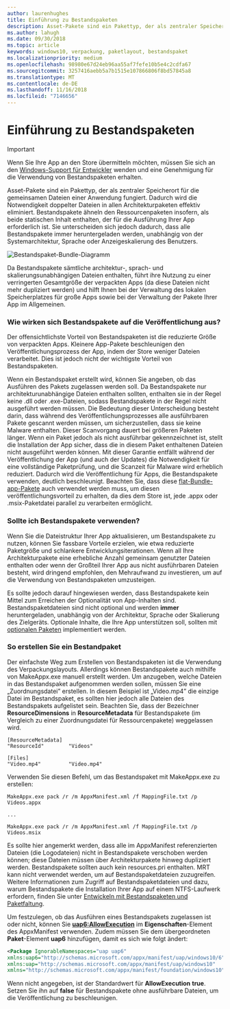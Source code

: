 ```yaml
---
author: laurenhughes
title: Einführung zu Bestandspaketen
description: Asset-Pakete sind ein Pakettyp, der als zentraler Speicherort für die gemeinsamen Dateien einer Anwendung fungiert. Dadurch wird die Notwendigkeit doppelter Dateien in allen Architekturpaketen effektiv eliminiert.
ms.author: lahugh
ms.date: 09/30/2018
ms.topic: article
keywords: windows10, verpackung, paketlayout, bestandspaket
ms.localizationpriority: medium
ms.openlocfilehash: 98980e67d24eb96aa55af7fefe10b5e4c2cdfa67
ms.sourcegitcommit: 3257416aebb5a7b1515e107866806f8bd57845a8
ms.translationtype: MT
ms.contentlocale: de-DE
ms.lasthandoff: 11/16/2018
ms.locfileid: "7146656"
---
```

# <a name="introduction-to-asset-packages"></a>Einführung zu Bestandspaketen

> [!IMPORTANT]
> Wenn Sie Ihre App an den Store übermitteln möchten, müssen Sie sich an den [Windows-Support für Entwickler](https://developer.microsoft.com/windows/support) wenden und eine Genehmigung für die Verwendung von Bestandspaketen erhalten.

Asset-Pakete sind ein Pakettyp, der als zentraler Speicherort für die gemeinsamen Dateien einer Anwendung fungiert. Dadurch wird die Notwendigkeit doppelter Dateien in allen Architekturpaketen effektiv eliminiert. Bestandspakete ähneln den Ressourcenpaketen insofern, als beide statischen Inhalt enthalten, der für die Ausführung Ihrer App erforderlich ist. Sie unterscheiden sich jedoch dadurch, dass alle Bestandspakete immer heruntergeladen werden, unabhängig von der Systemarchitektur, Sprache oder Anzeigeskalierung des Benutzers.

![Bestandspaket-Bundle-Diagramm](images/primary-bundle.png)

Da Bestandspakete sämtliche architektur-, sprach- und skalierungsunabhängigen Dateien enthalten, führt ihre Nutzung zu einer verringerten Gesamtgröße der verpackten Apps (da diese Dateien nicht mehr dupliziert werden) und hilft Ihnen bei der Verwaltung des lokalen Speicherplatzes für große Apps sowie bei der Verwaltung der Pakete Ihrer App im Allgemeinen. 

### <a name="how-do-asset-packages-affect-publishing"></a>Wie wirken sich Bestandspakete auf die Veröffentlichung aus?
Der offensichtlichste Vorteil von Bestandspaketen ist die reduzierte Größe von verpackten Apps. Kleinere App-Pakete beschleunigen den Veröffentlichungsprozess der App, indem der Store weniger Dateien verarbeitet. Dies ist jedoch nicht der wichtigste Vorteil von Bestandspaketen.

Wenn ein Bestandspaket erstellt wird, können Sie angeben, ob das Ausführen des Pakets zugelassen werden soll. Da Bestandspakete nur architekturunabhängige Dateien enthalten sollten, enthalten sie in der Regel keine .dll oder .exe-Dateien, sodass Bestandspakete in der Regel nicht ausgeführt werden müssen. Die Bedeutung dieser Unterscheidung besteht darin, dass während des Veröffentlichungsprozesses alle ausführbaren Pakete gescannt werden müssen, um sicherzustellen, dass sie keine Malware enthalten. Dieser Scanvorgang dauert bei größeren Paketen länger. Wenn ein Paket jedoch als nicht ausführbar gekennzeichnet ist, stellt die Installation der App sicher, dass die in diesem Paket enthaltenen Dateien nicht ausgeführt werden können. Mit dieser Garantie entfällt während der Veröffentlichung der App (und auch der Updates) die Notwendigkeit für eine vollständige Paketprüfung, und die Scanzeit für Malware wird erheblich reduziert. Dadurch wird die Veröffentlichung für Apps, die Bestandspakete verwenden, deutlich beschleunigt. Beachten Sie, dass diese [flat-Bundle-app-Pakete](flat-bundles.md) auch verwendet werden muss, um diesen veröffentlichungsvorteil zu erhalten, da dies dem Store ist, jede .appx oder .msix-Paketdatei parallel zu verarbeiten ermöglicht. 


### <a name="should-i-use-asset-packages"></a>Sollte ich Bestandspakete verwenden?
Wenn Sie die Dateistruktur Ihrer App aktualisieren, um Bestandspakete zu nutzen, können Sie fassbare Vorteile erzielen, wie etwa reduzierte Paketgröße und schlankere Entwicklungsiterationen. Wenn all Ihre Architekturpakete eine erhebliche Anzahl gemeinsam genutzter Dateien enthalten oder wenn der Großteil Ihrer App aus nicht ausführbaren Dateien besteht, wird dringend empfohlen, den Mehraufwand zu investieren, um auf die Verwendung von Bestandspaketen umzusteigen.

Es sollte jedoch darauf hingewiesen werden, dass Bestandspakete kein Mittel zum Erreichen der Optionalität von App-Inhalten sind. Bestandspaketdateien sind nicht optional und werden **immer** heruntergeladen, unabhängig von der Architektur, Sprache oder Skalierung des Zielgeräts. Optionale Inhalte, die Ihre App unterstützen soll, sollten mit [optionalen Paketen](optional-packages.md) implementiert werden. 


### <a name="how-to-create-an-asset-package"></a>So erstellen Sie ein Bestandpaket
Der einfachste Weg zum Erstellen von Bestandspaketen ist die Verwendung des Verpackungslayouts. Allerdings können Bestandspakete auch mithilfe von MakeAppx.exe manuell erstellt werden. Um anzugeben, welche Dateien in das Bestandspaket aufgenommen werden sollen, müssen Sie eine „Zuordnungsdatei” erstellen. In diesem Beispiel ist „Video.mp4” die einzige Datei im Bestandspaket, es sollten hier jedoch alle Dateien des Bestandspakets aufgelistet sein. Beachten Sie, dass der Bezeichner **ResourceDimensions** in **ResourceMetadata** für Bestandspakete (im Vergleich zu einer Zuordnungsdatei für Ressourcenpakete) weggelassen wird.

```example 
[ResourceMetadata]
"ResourceId"        "Videos"

[Files]
"Video.mp4"         "Video.mp4"
```

Verwenden Sie diesen Befehl, um das Bestandspaket mit MakeAppx.exe zu erstellen: 

```syntax 
MakeAppx.exe pack /r /m AppxManifest.xml /f MappingFile.txt /p Videos.appx

...

MakeAppx.exe pack /r /m AppxManifest.xml /f MappingFile.txt /p Videos.msix

```
Es sollte hier angemerkt werden, dass alle im AppxManifest referenzierten Dateien (die Logodateien) nicht in Bestandspakete verschoben werden können; diese Dateien müssen über Architekturpakete hinweg dupliziert werden. Bestandspakete sollten auch kein resources.pri enthalten. MRT kann nicht verwendet werden, um auf Bestandspaketdateien zuzugreifen. Weitere Informationen zum Zugriff auf Bestandspaketdateien und dazu, warum Bestandspakete die Installation Ihrer App auf einem NTFS-Laufwerk erfordern, finden Sie unter [Entwickeln mit Bestandspaketen und Paketfaltung](Package-Folding.md).

Um festzulegen, ob das Ausführen eines Bestandspakets zugelassen ist oder nicht, können Sie **[uap6:AllowExecution](https://docs.microsoft.com/uwp/schemas/appxpackage/uapmanifestschema/element-uap6-allowexecution)** im **Eigenschaften**-Element des AppxManifest verwenden. Zudem müssen Sie dem übergeordneten **Paket**-Element **uap6** hinzufügen, damit es sich wie folgt ändert: 

```XML
<Package IgnorableNamespaces="uap uap6" 
xmlns:uap6="http://schemas.microsoft.com/appx/manifest/uap/windows10/6" 
xmlns:uap="http://schemas.microsoft.com/appx/manifest/uap/windows10" 
xmlns="http://schemas.microsoft.com/appx/manifest/foundation/windows10">
```

 Wenn nicht angegeben, ist der Standardwert für **AllowExecution** **true**. Setzen Sie ihn auf **false** für Bestandspakete ohne ausführbare Dateien, um die Veröffentlichung zu beschleunigen.  



